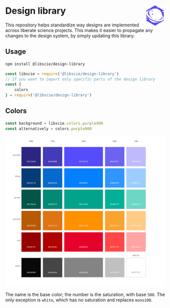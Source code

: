 # Design library <img src="https://raw.githubusercontent.com/libscie/design/main/libscie-logomark-1024-square.png" align="right" height="64" />

This repository helps standardize way designs are implemented across liberate science projects. This makes it easier to propagate any changes to the design system, by simply updating this library.

## Usage

```sh
npm install @libscie/design-library
```

```js
const libscie = require('@libscie/design-library')
// If you want to import only specific parts of the design library
const {
    colors
} = require('@libscie/design-library')
```

## Colors

```js
const background = libscie.colors.purple900
const alternatively = colors.purple900
```

![Color library cheatsheet](./color-cheatsheet.png)

The name is the base color; the number is the saturation, with base `500`. The only exception is `white`, which has no saturation and replaces `mono100`.